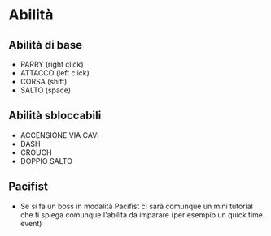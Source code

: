 # Abilità


## Abilità di base

- PARRY (right click)
- ATTACCO (left click)
- CORSA (shift)
- SALTO (space)

## Abilità sbloccabili

- ACCENSIONE VIA CAVI
- DASH
- CROUCH
- DOPPIO SALTO

## Pacifist
- Se si fa un boss in modalità Pacifist ci sarà comunque un mini tutorial che ti spiega comunque l'abilità da imparare (per esempio un quick time event)

